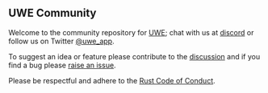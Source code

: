 ## UWE Community

Welcome to the community repository for [UWE][]; chat with us at [discord](https://discord.gg/gmhWetv2fE) or follow us on Twitter [@uwe_app](https://twitter.com/uwe_app/).

To suggest an idea or feature please contribute to the [discussion][discussions] and if you find a bug please [raise an issue][issues].

Please be respectful and adhere to the [Rust Code of Conduct][conduct].

[UWE]: https://uwe.app
[discussions]: https://github.com/uwe-app/community/discussions
[issues]: https://github.com/uwe-app/community/issues
[conduct]: https://www.rust-lang.org/policies/code-of-conduct
